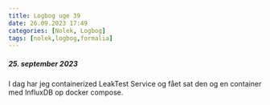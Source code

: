 ```yaml
---
title: Logbog uge 39
date: 26.09.2023 17:49
categories: [Nolek, Logbog]
tags: [nolek,logbog,formalia]
---
```

##### 25. september 2023
I dag har jeg containerized LeakTest Service og fået sat den og en container med InfluxDB op docker compose. 
